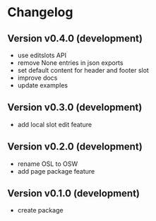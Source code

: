 # Changelog

## Version v0.4.0 (development)

- use editslots API
- remove None entries in json exports
- set default content for header and footer slot
- improve docs
- update examples

## Version v0.3.0 (development)

- add local slot edit feature


## Version v0.2.0 (development)

- rename OSL to OSW
- add page package feature


## Version v0.1.0 (development)

- create package

